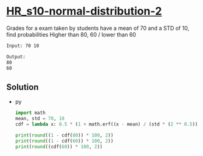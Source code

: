# [HR_s10-normal-distribution-2](https://www.hackerrank.com/challenges/s10-normal-distribution-2)

Grades for a exam taken by students have a mean of 70 and a STD of 10, find probabilities
Higher than 80, 60 / lower than 60

```txt
Input: 70 10

Output:
80
60
```

## Solution

* py

  ```py
  import math
  mean, std = 70, 10
  cdf = lambda x: 0.5 * (1 + math.erf((x - mean) / (std * (2 ** 0.5))))

  print(round((1 - cdf(80)) * 100, 2))
  print(round((1 - cdf(60)) * 100, 2))
  print(round((cdf(60)) * 100, 2))
  ```
